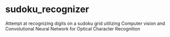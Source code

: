 # sudoku_recognizer
Attempt at recognizing digits on a sudoku grid utilizing  Computer vision  and Convolutional Neural Network for Optical Character Recognition 
